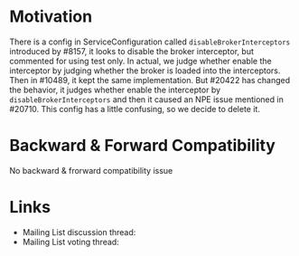 # Motivation

There is a config in ServiceConfiguration called `disableBrokerInterceptors` introduced by #8157, it looks to disable the broker interceptor, but commented for using test only. 
In actual, we judge whether enable the interceptor by judging whether the broker is loaded into the interceptors. Then in #10489, it kept the same implementation.
But #20422 has changed the behavior, it judges whether enable the interceptor by `disableBrokerInterceptors` and then it caused an NPE issue mentioned in #20710.
This config has a little confusing, so we decide to delete it.


# Backward & Forward Compatibility

No backward & frorward compatibility issue

# Links

* Mailing List discussion thread: 
* Mailing List voting thread: 
